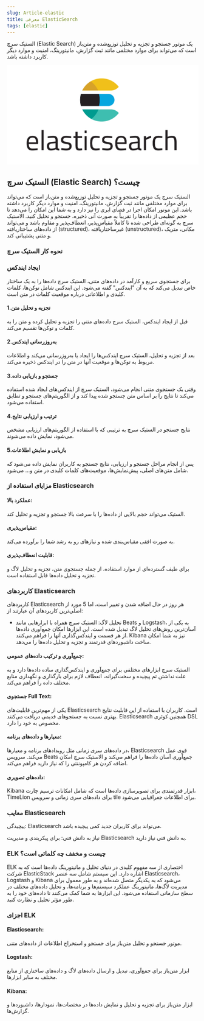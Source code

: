 ```yaml
---
slug: Article-elastic
title: معرفی ElasticSearch
tags: [elastic]
---
```

الستیک سرچ (Elastic Search) یک موتور جستجو و تجزیه و تحلیل توزیع‌شده و متن‌باز است که می‌تواند برای موارد مختلفی مانند ثبت گزارش، مانیتورینگ، امنیت و موارد دیگر کاربرد داشته باشد.

![New Release Banner](./elastic.webp)
<!--truncate-->
## الستیک سرچ (Elastic Search) چیست؟

الستیک سرچ یک موتور جستجو و تجزیه و تحلیل توزیع‌شده و متن‌باز است که می‌تواند برای موارد مختلفی مانند ثبت گزارش، مانیتورینگ، امنیت و موارد دیگر کاربرد داشته باشد. این موتور امکان اجرا در فضای ابری را نیز دارد و به شما این امکان را می‌دهد تا حجم عظیمی از داده‌ها را تقریباً به صورت آنی ذخیره، جستجو و تحلیل کنید. الاستیک سرچ به گونه‌ای طراحی شده تا کاملاً مقیاس‌پذیر، انعطاف‌پذیر و مقاوم باشد و می‌تواند از داده‌های ساختاریافته (structured)، غیرساختاریافته (unstructured)، مکانی، متریک و متنی پشتیبانی کند.
### نحوه کار الستیک سرچ
### ایجاد ایندکس
برای جستجوی سریع و کارآمد در داده‌های متنی، الستیک سرچ داده‌ها را به یک ساختار خاص تبدیل می‌کند که به آن "ایندکس" گفته می‌شود. این ایندکس شامل توکن‌ها، کلمات کلیدی و اطلاعاتی درباره موقعیت کلمات در متن است.

#### 1.تجزیه و تحلیل متن
قبل از ایجاد ایندکس، الستیک سرچ داده‌های متنی را تجزیه و تحلیل کرده و متن را به کلمات و توکن‌ها تقسیم می‌کند.
#### 2.به‌روزرسانی ایندکس
بعد از تجزیه و تحلیل، الستیک سرچ ایندکس‌ها را ایجاد یا به‌روزرسانی می‌کند و اطلاعات مربوط به توکن‌ها و موقعیت آنها در متن را در ایندکس ذخیره می‌کند.
#### 3.جستجو و بازیابی داده
وقتی یک جستجوی متنی انجام می‌شود، الستیک سرچ از ایندکس‌های ایجاد شده استفاده می‌کند تا نتایج را بر اساس متن جستجو شده پیدا کند و از الگوریتم‌های جستجو و تطابق استفاده می‌شود.
#### 4.ترتیب و ارزیابی نتایج
نتایج جستجو در الستیک سرچ به ترتیبی که با استفاده از الگوریتم‌های ارزیابی مشخص می‌شود، نمایش داده می‌شوند.
#### 5.بازیابی و نمایش اطلاعات
پس از انجام مراحل جستجو و ارزیابی، نتایج جستجو به کاربران نمایش داده می‌شود که شامل متن‌های اصلی، پیش‌نمایش‌ها، موقعیت‌های کلمات کلیدی در متن و... می‌شود.
### مزایای استفاده از Elasticsearch
#### عملکرد بالا:
 الستیک می‌تواند حجم بالایی از داده‌ها را با سرعت بالا جستجو و تجزیه و تحلیل کند.
 #### مقیاس‌پذیری:
 به صورت افقی مقیاس‌بندی شده و نیازهای رو به رشد شما را برآورده می‌کند.
 #### قابلیت انعطاف‌پذیری:
 برای طیف گسترده‌ای از موارد استفاده، از جمله جستجوی متن، تجزیه و تحلیل لاگ و تجزیه و تحلیل داده‌ها قابل استفاده است.
 ### کاربردهای Elasticsearch
کاربردهای Elasticsearch هر روز در حال اضافه شدن و تغییر است، اما 5 مورد از اصلی‌ترین کاربردهای آن عبارتند از:
- تحلیل لاگ:
 الستیک سرچ همراه با ابزارهایی مانند Beats و Logstash، به یکی از آسان‌ترین روش‌های تحلیل لاگ تبدیل شده است. این ابزارها امکان جمع‌آوری داده‌ها از هر قسمت و ایندکس‌گذاری آنها را فراهم می‌کنند. 
 Kibana نیز به شما امکان ساخت داشبوردهای قدرتمند و تجزیه و تحلیل داده‌ها را می‌دهد.
 #### جمع‌آوری و ترکیب داده‌های عمومی:
 الستیک سرچ ابزارهای مختلفی برای جمع‌آوری و ایندکس‌گذاری ساده داده‌ها دارد و به علت نداشتن تم پیچیده و سخت‌گیرانه، انعطاف لازم برای بارگذاری و نگهداری منابع مختلف داده را فراهم می‌کند.
 #### جستجوی Full Text:
 یکی از مهم‌ترین قابلیت‌های Elasticsearch است. کاربران با استفاده از این قابلیت نتایج بهتری نسبت به جستجوهای قدیمی دریافت می‌کنند. Elasticsearch همچنین کوئری DSL مخصوص به خود را دارد.
 #### معیارها و داده‌های برنامه:
 در داده‌های سری زمانی مثل رویدادهای برنامه و معیارها، Elasticsearch قوی عمل می‌کند. 
سرویس Beats جمع‌آوری آسان داده‌ها را فراهم می‌کند و الاستیک سرچ امکان اضافه کردن هر کامپوننتی را که نیاز دارید فراهم می‌کند.
#### داده‌های تصویری:
 Kibana ابزار قدرتمندی برای تصویرسازی داده‌ها است که شامل امکانات ترسیم چارت، TimeLion برای داده‌های سری زمانی و سرویس tile برای اطلاعات جغرافیایی می‌شود.

### معایب Elasticsearch
پیچیدگی: Elasticsearch می‌تواند برای کاربران جدید کمی پیچیده باشد.

نیاز به دانش فنی: برای پیکربندی و مدیریت Elasticsearch به دانش فنی نیاز دارید.
### ELK چیست و مخفف چه کلماتی است؟
ELK اختصاری از سه مفهوم کلیدی در دنیای تحلیل و مانیتورینگ داده‌ها است که به شرکت ElasticStack اشاره دارد. این سیستم شامل سه عنصر Elasticsearch، Logstash و Kibana می‌شود که به یکدیگر متصل شده‌اند و به طور معمول برای مدیریت لاگ‌ها، مانیتورینگ عملکرد سیستم‌ها و برنامه‌ها، و تحلیل داده‌های مختلف در سطح سازمانی استفاده می‌شود. این ابزارها به شما کمک می‌کنند تا داده‌های خود را به طور مؤثر تحلیل و نظارت کنید.
### اجزای ELK

#### Elasticsearch:
 موتور جستجو و تحلیل متن‌باز برای جستجو و استخراج اطلاعات از داده‌های متنی.
#### Logstash:
 ابزار متن‌باز برای جمع‌آوری، تبدیل و ارسال داده‌های لاگ و داده‌های ساختاری از منابع مختلف به سایر ابزارها.
#### Kibana:
 ابزار متن‌باز برای تجزیه و تحلیل و نمایش داده‌ها در مختصات‌ها، نمودارها، داشبوردها و گزارش‌ها.
